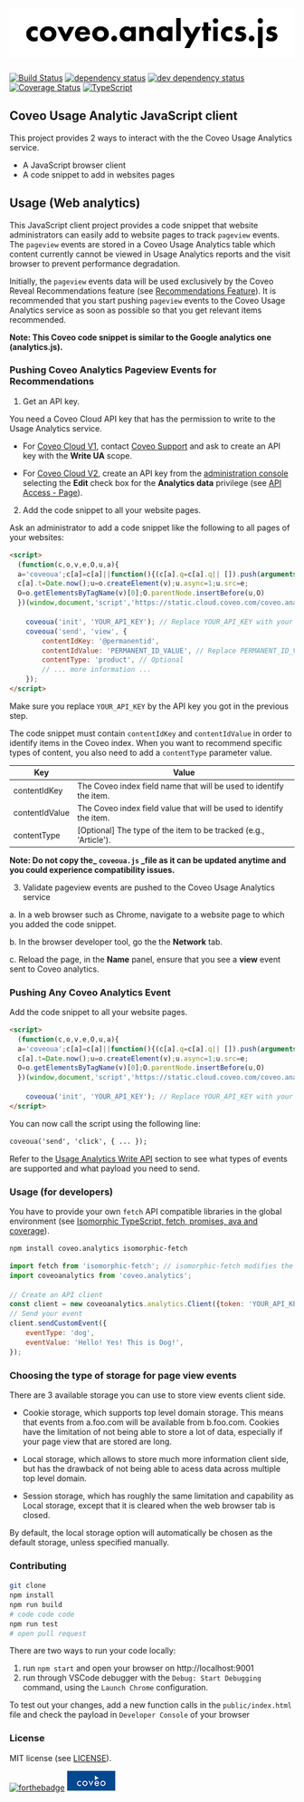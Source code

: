 # ![coveo.analytics](./assets/coveo.analytics.js.png)

[![Build Status](https://travis-ci.org/coveo/coveo.analytics.js.svg?branch=master)](https://travis-ci.org/coveo/coveo.analytics.js)
[![dependency status](https://david-dm.org/coveo/coveo.analytics.js.svg)](https://david-dm.org/coveo/coveo.analytics.js)
[![dev dependency status](https://david-dm.org/coveo/coveo.analytics.js/dev-status.svg)](https://david-dm.org/coveo/coveo.analytics.js#info=devDependencies)
[![Coverage Status](https://coveralls.io/repos/github/coveo/coveo.analytics.js/badge.svg?branch=master)](https://coveralls.io/github/coveo/coveo.analytics.js?branch=master)
[![TypeScript](https://badges.frapsoft.com/typescript/code/typescript.png?v=100)](https://github.com/ellerbrock/typescript-badges/)

## Coveo Usage Analytic JavaScript client

This project provides 2 ways to interact with the the Coveo Usage Analytics service.

-   A JavaScript browser client
-   A code snippet to add in websites pages

## Usage (Web analytics)

This JavaScript client project provides a code snippet that website administrators can easily add to website pages to track `pageview` events. The `pageview` events are stored in a Coveo Usage Analytics table which content currently cannot be viewed in Usage Analytics reports and the visit browser to prevent performance degradation.

Initially, the `pageview` events data will be used exclusively by the Coveo Reveal Recommendations feature (see [Recommendations Feature](https://onlinehelp.coveo.com/en/cloud/coveo_reveal_features.htm#Recommendations)). It is recommended that you start pushing `pageview` events to the Coveo Usage Analytics service as soon as possible so that you get relevant items recommended.

**Note: This Coveo code snippet is similar to the Google analytics one (analytics.js).**

### Pushing Coveo Analytics Pageview Events for Recommendations

1. Get an API key.

You need a Coveo Cloud API key that has the permission to write to the Usage Analytics service.

-   For [Coveo Cloud V1](https://cloud.coveo.com/), contact [Coveo Support](https://coveocommunity.force.com/) and ask to create an API key with the **Write UA** scope.

-   For [Coveo Cloud V2](https://platform.cloud.coveo.com/), create an API key from the [administration console](https://platform.cloud.coveo.com/admin/#/organization/api-access/) selecting the **Edit** check box for the **Analytics data** privilege (see [API Access - Page](http://www.coveo.com/go?dest=ccv2ac&context=27)).

2. Add the code snippet to all your website pages.

Ask an administrator to add a code snippet like the following to all pages of your websites:

```html
<script>
  (function(c,o,v,e,O,u,a){
  a='coveoua';c[a]=c[a]||function(){(c[a].q=c[a].q|| []).push(arguments)};
  c[a].t=Date.now();u=o.createElement(v);u.async=1;u.src=e;
  O=o.getElementsByTagName(v)[0];O.parentNode.insertBefore(u,O)
  })(window,document,'script','https://static.cloud.coveo.com/coveo.analytics.js/1.0/coveoua.js')

    coveoua('init', 'YOUR_API_KEY'); // Replace YOUR_API_KEY with your real key
    coveoua('send', 'view', {
        contentIdKey: '@permanentid',
        contentIdValue: 'PERMANENT_ID_VALUE', // Replace PERMANENT_ID_VALUE with a unique value from your page.
        contentType: 'product', // Optional
        // ... more information ...
    });
</script>
```

Make sure you replace `YOUR_API_KEY` by the API key you got in the previous step.

The code snippet must contain `contentIdKey` and `contentIdValue` in order to identify items in the Coveo index. When you want to recommend specific types of content, you also need to add a `contentType` parameter value.

| Key            | Value                                                               |
| -------------- | ------------------------------------------------------------------- |
| contentIdKey   | The Coveo index field name that will be used to identify the item.  |
| contentIdValue | The Coveo index field value that will be used to identify the item. |
| contentType    | [Optional] The type of the item to be tracked (e.g., 'Article').    |

**Note: Do not copy the\_ `coveoua.js` \_file as it can be updated anytime and you could experience compatibility issues.**

3. Validate pageview events are pushed to the Coveo Usage Analytics service

a. In a web browser such as Chrome, navigate to a website page to which you added the code snippet.

b. In the browser developer tool, go the the **Network** tab.

c. Reload the page, in the **Name** panel, ensure that you see a **view** event sent to Coveo analytics.

### Pushing Any Coveo Analytics Event

Add the code snippet to all your website pages.

```html
<script>
  (function(c,o,v,e,O,u,a){
  a='coveoua';c[a]=c[a]||function(){(c[a].q=c[a].q|| []).push(arguments)};
  c[a].t=Date.now();u=o.createElement(v);u.async=1;u.src=e;
  O=o.getElementsByTagName(v)[0];O.parentNode.insertBefore(u,O)
  })(window,document,'script','https://static.cloud.coveo.com/coveo.analytics.js/1.0/coveoua.js')

    coveoua('init', 'YOUR_API_KEY'); // Replace YOUR_API_KEY with your real key
</script>
```

You can now call the script using the following line:

```html
coveoua('send', 'click', { ... });
```

Refer to the [Usage Analytics Write API](https://docs.coveo.com/en/1430/cloud-v2-developers/usage-analytics-write-api) section to see what types of events are supported and what payload you need to send.

### Usage (for developers)

You have to provide your own `fetch` API compatible libraries in the global environment (see [Isomorphic TypeScript, fetch, promises, ava and coverage](http://source.coveo.com/2016/05/11/isomorphic-typescript-ava-w-coverage/)).

```bash
npm install coveo.analytics isomorphic-fetch
```

```js
import fetch from 'isomorphic-fetch'; // isomorphic-fetch modifies the global environment
import coveoanalytics from 'coveo.analytics';

// Create an API client
const client = new coveoanalytics.analytics.Client({token: 'YOUR_API_KEY'});
// Send your event
client.sendCustomEvent({
    eventType: 'dog',
    eventValue: 'Hello! Yes! This is Dog!',
});
```

### Choosing the type of storage for page view events

There are 3 available storage you can use to store view events client side.

-   Cookie storage, which supports top level domain storage. This means that events from a.foo.com will be available from b.foo.com.
    Cookies have the limitation of not being able to store a lot of data, especially if your page view that are stored are long.

-   Local storage, which allows to store much more information client side, but has the drawback of not being able to acess data
    across multiple top level domain.

-   Session storage, which has roughly the same limitation and capability as Local storage, except that it is cleared when the web browser tab is closed.

By default, the local storage option will automatically be chosen as the default storage, unless specified manually.

### Contributing

```bash
git clone
npm install
npm run build
# code code code
npm run test
# open pull request
```

There are two ways to run your code locally: 
1.  run `npm start` and open your browser on http://localhost:9001
2.  run through VSCode debugger with the `Debug: Start Debugging` command, using the `Launch Chrome` configuration.

To test out your changes, add a new function calls in the `public/index.html` file and check the payload in `Developer Console` of your browser

### License

MIT license (see [LICENSE](LICENSE)).

[![forthebadge](http://forthebadge.com/images/badges/built-with-love.svg)](http://forthebadge.com)
[![coveo](./assets/by-coveo.png)](http://www.coveo.com)
